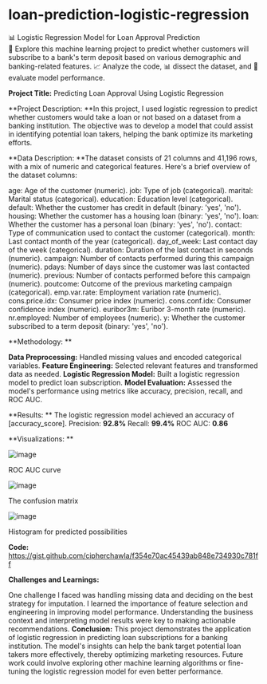 # loan-prediction-logistic-regression
📊 Logistic Regression Model for Loan Approval Prediction  
🏦 Explore this machine learning project to predict whether customers will subscribe to a bank's term deposit based on 
various demographic and banking-related features. 
📈 Analyze the code, 📊 dissect the dataset, and 🧐 evaluate model performance.

**Project Title:** Predicting Loan Approval Using Logistic Regression

**Project Description:
**In this project, I used logistic regression to predict whether customers would take a loan or not based on a dataset from a banking institution. The objective was to develop a model that could assist in identifying potential loan takers, helping the bank optimize its marketing efforts.

**Data Description:
**The dataset consists of 21 columns and 41,196 rows, with a mix of numeric and categorical features. Here's a brief overview of the dataset columns:

age: Age of the customer (numeric).
job: Type of job (categorical).
marital: Marital status (categorical).
education: Education level (categorical).
default: Whether the customer has credit in default (binary: 'yes', 'no').
housing: Whether the customer has a housing loan (binary: 'yes', 'no').
loan: Whether the customer has a personal loan (binary: 'yes', 'no').
contact: Type of communication used to contact the customer (categorical).
month: Last contact month of the year (categorical).
day_of_week: Last contact day of the week (categorical).
duration: Duration of the last contact in seconds (numeric).
campaign: Number of contacts performed during this campaign (numeric).
pdays: Number of days since the customer was last contacted (numeric).
previous: Number of contacts performed before this campaign (numeric).
poutcome: Outcome of the previous marketing campaign (categorical).
emp.var.rate: Employment variation rate (numeric).
cons.price.idx: Consumer price index (numeric).
cons.conf.idx: Consumer confidence index (numeric).
euribor3m: Euribor 3-month rate (numeric).
nr.employed: Number of employees (numeric).
y: Whether the customer subscribed to a term deposit (binary: 'yes', 'no').

**Methodology:
**

  **Data Preprocessing:** Handled missing values and encoded categorical variables.
  **Feature Engineering:** Selected relevant features and transformed data as needed.
  **Logistic Regression Model:** Built a logistic regression model to predict loan subscription.
  **Model Evaluation:** Assessed the model's performance using metrics like accuracy, precision, recall, and ROC AUC.
 
**Results:
**
The logistic regression model achieved an accuracy of [accuracy_score].
Precision: **92.8%**
Recall: **99.4%**
ROC AUC: **0.86**

**Visualizations:
**


![image](https://github.com/cipherchawla/loan-prediction-logistic-regression/assets/146151444/fae1c00a-afc4-44de-9f68-15625c84b15a)

ROC AUC curve

![image](https://github.com/cipherchawla/loan-prediction-logistic-regression/assets/146151444/0ef8b311-1070-45fd-b174-2e99ce807e8c)

The confusion matrix 

![image](https://github.com/cipherchawla/loan-prediction-logistic-regression/assets/146151444/a8b6bd24-bc5a-499a-ade5-1cf13cdc7ba3)

Histogram for predicted possibilities 

**Code:**
https://gist.github.com/cipherchawla/f354e70ac45439ab848e734930c781ff 

**Challenges and Learnings:**

  One challenge I faced was handling missing data and deciding on the best strategy for imputation.
  I learned the importance of feature selection and engineering in improving model performance.
  Understanding the business context and interpreting model results were key to making actionable recommendations.
**Conclusion:**
    This project demonstrates the application of logistic regression in predicting loan subscriptions for a banking institution. The model's insights can help the bank target potential loan takers more effectively, thereby optimizing marketing resources. Future work could involve exploring other machine learning algorithms or fine-tuning the logistic regression model for even better performance.
